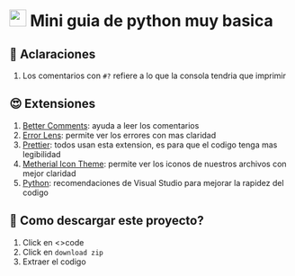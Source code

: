 # <img src="https://upload.wikimedia.org/wikipedia/commons/thumb/c/c3/Python-logo-notext.svg/800px-Python-logo-notext.svg.png" width="30"> Mini guia de python muy basica

## 🤙 Aclaraciones
1. Los comentarios con ```#?``` refiere a lo que la consola tendria que imprimir

## 😍 Extensiones
1. <a href="https://marketplace.visualstudio.com/items?itemName=aaron-bond.better-comments">Better Comments</a>: ayuda a leer los comentarios
2. <a href="https://marketplace.visualstudio.com/items?itemName=usernamehw.errorlens">Error Lens</a>: permite ver los errores con mas claridad
3. <a href="https://marketplace.visualstudio.com/items?itemName=esbenp.prettier-vscode">Prettier</a>: todos usan esta extension, es para que el codigo tenga mas legibilidad
4. <a href="https://marketplace.visualstudio.com/items?itemName=PKief.material-icon-theme">Metherial Icon Theme</a>: permite ver los iconos de nuestros archivos con mejor claridad
4. <a href="https://marketplace.visualstudio.com/items?itemName=ms-python.python">Python</a>: recomendaciones de Visual Studio para mejorar la rapidez del codigo

## 🤔 Como descargar este proyecto?
1. Click en <>code
2. Click en ```download zip```
3. Extraer el codigo